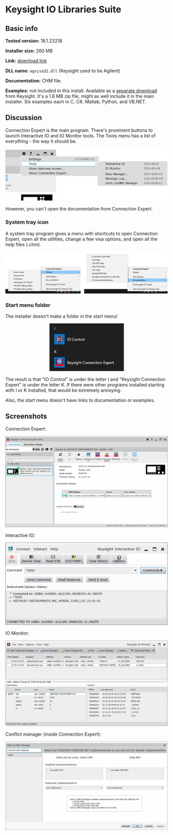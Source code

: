 # Keysight IO Libraries Suite

## Basic info

**Tested version:** 18.1.23218

**Installer size:** 260 MB

**Link:** [download link](https://www.keysight.com/en/pd-1985909/io-libraries-suite?pm=DL&nid=-33330.977662&cc=US&lc=eng)

**DLL name:** `agvisa32.dll` (Keysight used to be Agilent)

**Documentation:** CHM file.


**Examples:** not included in this install. Available as a [separate download](https://www.keysight.com/main/editorial.jspx?cc=US&lc=eng&ckey=2798637&nid=-33002.977662&id=2798637) from Keysight. It's a 1.6 MB zip file, might as well include it in the main installer. Six examples each in C, C#, Matlab, Python, and VB.NET. 

## Discussion

Connection Expert is the main program. There's prominent buttons to launch Interactive IO and IO Monitor tools. The Tools menu has a list of everything - the way it should be.

<p align="center" style="text-align: center">
<img src="keysight-tools-menu.png?raw=true" alt="Keysight Connection Expert tools menu">
</p>

However, you can't open the documentation from Connection Expert.

### System tray icon

 A system tray program gives a menu with shortcuts to open Connection Expert, open all the utilities, change a few visa options, and open all the help files (.chm).

<p align="center" style="text-align: center">
<img src="keysight-tray-icon.png?raw=true" alt="Keysight system tray">
</p>

### Start menu folder

The installer doesn't make a folder in the start menu!

<p align="center" style="text-align: center">
<img src="keysight-start-menu.png?raw=true" alt="Start menu entries">
</p>

The result is that "IO Control" is under the letter I and "Keysight Connection Expert" is under the letter K. If there were other programs installed starting with I or K installed, that would be extremely annoying.

Also, the start menu doesn't have links to documentation or examples.

## Screenshots

Connection Expert:
<p align="center" style="text-align: center">
<img src="keysight-connection-expert.PNG?raw=true" alt="Keysight Connection Expert screenshot">
</p>

Interactive IO:
<p align="center" style="text-align: center">
<img src="keysight-interactive-IO.PNG?raw=true" alt="Keysight Interactive IO screenshot">
</p>

IO Monitor:
<p align="center" style="text-align: center">
<img src="keysight-IO-monitor.PNG?raw=true" alt="Keysight IO Monitor screenshot">
</p>

Conflict manager (inside Connection Expert):
<p align="center" style="text-align: center">
<img src="keysight-conflict-manager.PNG?raw=true" alt="Keysight Conflict Manager screenshot">
</p>